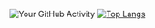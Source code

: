 ![Your GitHub Activity](https://github-readme-stats.vercel.app/api?username=MerVitz&show_icons=true)
[![Top Langs](https://github-readme-stats.vercel.app/api/top-langs/?username=MerVitz&layout=pie)](https://github.com/anuraghazra/github-readme-stats)
